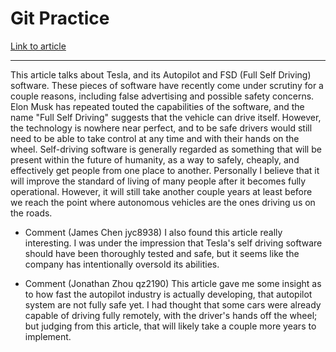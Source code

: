 <!-- Comment that will not appear in the Markdown -->
# Git Practice

[Link to article](https://www.nytimes.com/2023/01/31/technology/tesla-autopilot-investigation.html)

---

This article talks about Tesla, and its Autopilot and FSD (Full Self Driving) software. These pieces of software have recently come under scrutiny for a couple reasons, including false advertising and possible safety concerns. Elon Musk has repeated touted the capabilities of the software, and the name "Full Self Driving" suggests that the vehicle can drive itself. However, the technology is nowhere near perfect, and to be safe drivers would still need to be able to take control at any time and with their hands on the wheel.
Self-driving software is generally regarded as something that will be present within the future of humanity, as a way to safely, cheaply, and effectively get people from one place to another. Personally I believe that it will improve the standard of living of many people after it becomes fully operational. However, it will still take another couple years at least before we reach the point where autonomous vehicles are the ones driving us on the roads.

* Comment (James Chen jyc8938) I also found this article really interesting. I was under the impression that Tesla's self driving software should have been thoroughly tested and safe, but it seems like the company has intentionally oversold its abilities.

* Comment (Jonathan Zhou qz2190) This article gave me some insight as to how fast the autopilot industry is actually developing, that autopilot system are not fully safe yet. I had thought that some cars were already capable of driving fully remotely, with the driver's hands off the wheel; but judging from this article, that will likely take a couple more years to implement.
